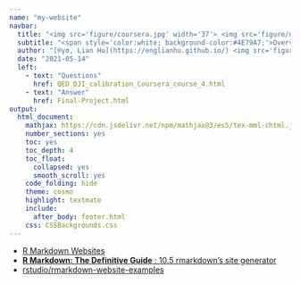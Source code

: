 ```yaml
---
name: "my-website"
navbar:
  title: "<img src='figure/coursera.jpg' width='37'> <img src='figure/nyu.png' width='240'>"
  subtitle: "<span style='color:white; background-color:#4E79A7;'>Overview of Advanced Methods of Reinforcement Learning in Finance</span> (Final Project)"
  author: "[®γσ, Lian Hu](https://englianhu.github.io/) <img src='figure/quantitative trader 1.jpg' width='12'> <img src='figure/ENG.jpg' width='24'> ®"
  date: "2021-05-14"
  left:
    - text: "Questions"
      href: QED_DJI_calibration_Coursera_course_4.html
    - text: "Answer"
      href: Final-Project.html
output:
  html_document: 
    mathjax: https://cdn.jsdelivr.net/npm/mathjax@3/es5/tex-mml-chtml.js
    number_sections: yes
    toc: yes
    toc_depth: 4
    toc_float:
      collapsed: yes
      smooth_scroll: yes
    code_folding: hide
    theme: cosmo
    highlight: textmate
    include:
      after_body: footer.html
    css: CSSBackgrounds.css
---
```


- [R Markdown Websites](https://garrettgman.github.io/rmarkdown/rmarkdown_websites.html)
- [**R Markdown: The Definitive Guide** : 10.5 rmarkdown’s site generator](https://bookdown.org/yihui/rmarkdown/rmarkdown-site.html)
- [rstudio/rmarkdown-website-examples](https://github.com/rstudio/rmarkdown-website-examples)

